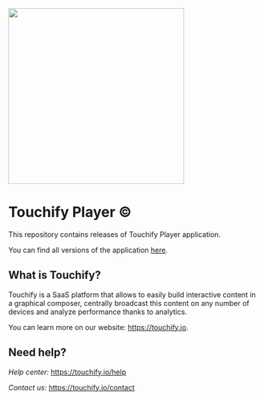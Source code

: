 <img src="https://www.touchify.io/hubfs/Charte%20graphique/Logos/logo-light.svg" width="350" />

# Touchify Player &copy;

This repository contains releases of Touchify Player application.

You can find all versions of the application [here](https://github.com/touchifyapp/player/releases).

## What is Touchify?

Touchify is a SaaS platform that allows to easily build interactive content in a graphical composer, centrally broadcast this content on any number of devices and analyze performance thanks to analytics.

You can learn more on our website: https://touchify.io.

## Need help?

*Help center:* https://touchify.io/help

*Contact us:* https://touchify.io/contact
